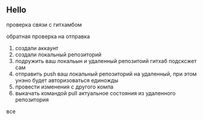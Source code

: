## Hello

проверка связи с гитхамбом

обратная проверка на отправка
1. создали аккаунт
2. создали локальный репозиторий
3. подружить ваш локальын и удаленный репозитоий гитхаб подсксжет сам
4. отправить push ваш локальный репозиторий на удаленный, при этом унэно будет авторизоваться единожды
5. провести изменения с другого компа
6. выкачать командой pull актуальное состояния из удаленного репозитория



все
